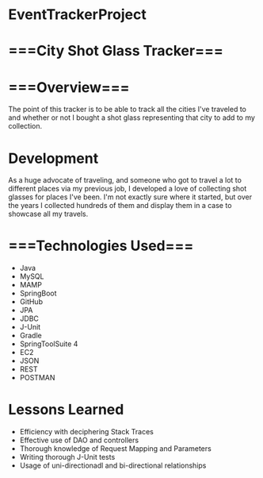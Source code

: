 # EventTrackerProject

# ===City Shot Glass Tracker===

# ===Overview===

The point of this tracker is to be able to track all the cities I've traveled to and whether or not I bought a shot glass representing that city to add to my collection.


# Development

As a huge advocate of traveling, and someone who got to travel a lot to different places via my previous job, I developed a love of collecting shot glasses for places I've been. I'm not exactly sure where it started, but over the years I collected hundreds of them and display them in a case to showcase all my travels.


# ===Technologies Used===

- Java			
- MySQL			
- MAMP			
- SpringBoot		
- GitHub			
- JPA				
- JDBC
- J-Unit
- Gradle
- SpringToolSuite 4
- EC2
- JSON
- REST
- POSTMAN

# Lessons Learned

- Efficiency with deciphering Stack Traces
- Effective use of DAO and controllers
- Thorough knowledge of Request Mapping and Parameters
- Writing thorough J-Unit tests
- Usage of uni-directionadl and bi-directional relationships
